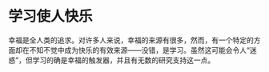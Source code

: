 # 学习使人快乐
幸福是全人类的追求。对许多人来说，幸福的来源有很多，然而，有一个特定的方面却在不知不觉中成为快乐的有效来源——没错，是学习。虽然这可能会令人“迷惑”，但学习的确是幸福的触发器，并且有无数的研究支持这一点。




